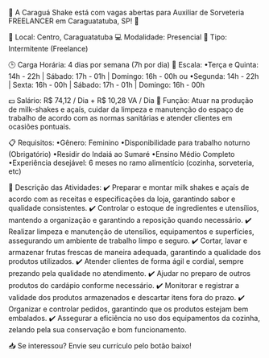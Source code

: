 🍦 A Caraguá Shake está com vagas abertas para Auxiliar de Sorveteria FREELANCER em Caraguatatuba, SP! 🍦

📍 Local: Centro, Caraguatatuba
💻 Modalidade: Presencial
📄 Tipo: Intermitente (Freelance)

🕒 Carga Horária: 4 dias por semana (7h por dia)
📆 Escala:
•Terça e Quinta: 14h - 22h | Sábado: 17h - 01h | Domingo: 16h - 00h
ou
•Segunda: 14h - 22h | Sexta: 16h - 00h | Sábado: 17h - 01h | Domingo: 16h - 00h

💵 Salário: R$ 74,12 / Dia + R$ 10,28 VA / Dia
💪 Função: Atuar na produção de milk-shakes e açaís, cuidar da limpeza e manutenção do espaço de trabalho de acordo com as normas sanitárias e atender clientes em ocasiões pontuais.

📋 Requisitos:
•Gênero: Feminino
•Disponibilidade para trabalho noturno (Obrigatório)
•Residir do Indaiá ao Sumaré
•Ensino Médio Completo
•Experiência desejável: 6 meses no ramo alimentício (cozinha, sorveteria, etc)

📝 Descrição das Atividades:
✔️ Preparar e montar milk shakes e açaís de acordo com as receitas e especificações da loja, garantindo sabor e qualidade consistentes.
✔️ Controlar o estoque de ingredientes e utensílios, mantendo a organização e garantindo a reposição quando necessário.
✔️ Realizar limpeza e manutenção de utensílios, equipamentos e superfícies, assegurando um ambiente de trabalho limpo e seguro.
✔️ Cortar, lavar e armazenar frutas frescas de maneira adequada, garantindo a qualidade dos produtos utilizados.
✔️ Atender clientes de forma ágil e cordial, sempre prezando pela qualidade no atendimento.
✔️ Ajudar no preparo de outros produtos do cardápio conforme necessário.
✔️ Monitorar e registrar a validade dos produtos armazenados e descartar itens fora do prazo.
✔️ Organizar e controlar pedidos, garantindo que os produtos estejam bem embalados.
✔️ Assegurar a eficiência no uso dos equipamentos da cozinha, zelando pela sua conservação e bom funcionamento.

📥 Se interessou? Envie seu currículo pelo botão baixo!